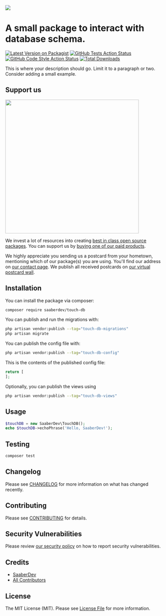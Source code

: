 
[<img src="https://github-ads.s3.eu-central-1.amazonaws.com/support-ukraine.svg?t=1" />](https://supportukrainenow.org)

# A small package to interact with database schema.

[![Latest Version on Packagist](https://img.shields.io/packagist/v/saaberdev/touch-db.svg?style=flat-square)](https://packagist.org/packages/saaberdev/touch-db)
[![GitHub Tests Action Status](https://github.com/SaaberDev/touch-db/actions/workflows/run-tests.yml/badge.svg)](https://github.com/SaaberDev/touch-db/actions/workflows/run-tests.yml)
[![GitHub Code Style Action Status](https://github.com/SaaberDev/touch-db/actions/workflows/fix-php-code-style-issues.yml/badge.svg)](https://github.com/SaaberDev/touch-db/actions/workflows/fix-php-code-style-issues.yml)
[![Total Downloads](https://img.shields.io/packagist/dt/saaberdev/touch-db.svg?style=flat-square)](https://packagist.org/packages/saaberdev/touch-db)

This is where your description should go. Limit it to a paragraph or two. Consider adding a small example.

## Support us

[<img src="https://github-ads.s3.eu-central-1.amazonaws.com/touch-db.jpg?t=1" width="419px" />](https://spatie.be/github-ad-click/touch-db)

We invest a lot of resources into creating [best in class open source packages](https://spatie.be/open-source). You can support us by [buying one of our paid products](https://spatie.be/open-source/support-us).

We highly appreciate you sending us a postcard from your hometown, mentioning which of our package(s) you are using. You'll find our address on [our contact page](https://spatie.be/about-us). We publish all received postcards on [our virtual postcard wall](https://spatie.be/open-source/postcards).

## Installation

You can install the package via composer:

```bash
composer require saaberdev/touch-db
```

You can publish and run the migrations with:

```bash
php artisan vendor:publish --tag="touch-db-migrations"
php artisan migrate
```

You can publish the config file with:

```bash
php artisan vendor:publish --tag="touch-db-config"
```

This is the contents of the published config file:

```php
return [
];
```

Optionally, you can publish the views using

```bash
php artisan vendor:publish --tag="touch-db-views"
```

## Usage

```php
$touchDB = new SaaberDev\TouchDB();
echo $touchDB->echoPhrase('Hello, SaaberDev!');
```

## Testing

```bash
composer test
```

## Changelog

Please see [CHANGELOG](CHANGELOG.md) for more information on what has changed recently.

## Contributing

Please see [CONTRIBUTING](CONTRIBUTING.md) for details.

## Security Vulnerabilities

Please review [our security policy](../../security/policy) on how to report security vulnerabilities.

## Credits

- [SaaberDev](https://github.com/SaaberDev)
- [All Contributors](../../contributors)

## License

The MIT License (MIT). Please see [License File](LICENSE.md) for more information.

